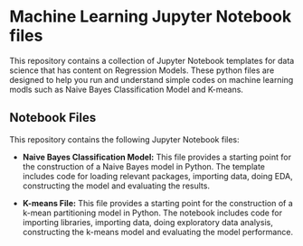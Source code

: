 # Machine Learning Jupyter Notebook files 

This repository contains a collection of Jupyter Notebook templates for data science that has content on Regression Models. 
These python files are designed to help you run and understand simple codes on machine learning  modls such as Naive Bayes Classification Model and K-means.

## Notebook Files
This repository contains the following Jupyter Notebook files:

- **Naive Bayes Classification Model:** This file provides a starting point for the construction of a Naive Bayes model in Python. The template includes code for loading relevant packages, importing data, doing EDA, constructing the model and evaluating the results.

- **K-means File:** This file provides a starting point for the construction of a k-mean partitioning model in Python. The notebook includes code for importing libraries, importing data, doing exploratory data analysis, constructing the k-means model and evaluating the model performance.
